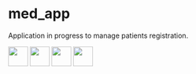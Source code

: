 # med_app

Application in progress to manage patients registration.

<img src="https://cdn.jsdelivr.net/gh/devicons/devicon/icons/spring/spring-original-wordmark.svg" width="40" height="40" />   <img src="https://cdn.jsdelivr.net/gh/devicons/devicon/icons/postgresql/postgresql-original-wordmark.svg" width="40" height="40" />   <img src="https://cdn.jsdelivr.net/gh/devicons/devicon/icons/java/java-original-wordmark.svg" width="40" height="40" />   <img src="https://cdn.jsdelivr.net/gh/devicons/devicon/icons/angularjs/angularjs-original.svg" width="40" height="40" />
          
